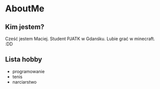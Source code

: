 # AboutMe

## Kim jestem?
Cześć jestem Maciej. Student PJATK w Gdanśku. Lubie grać w minecraft. :DD

## Lista hobby

- programowanie
- tenis
- narciarstwo

